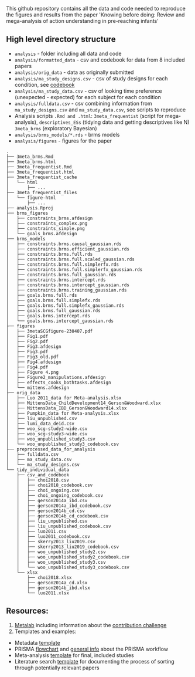 This github repository contains all the data and code needed to reproduce the figures and results from the paper 'Knowing before doing: Review and mega-analysis of action understanding in pre-reaching infants'

## High level directory structure
- `analysis` - folder including all data and code
- `analysis/formatted_data` - csv and codebook for data from 8 included papers
- `analysis/orig_data` - data as originally submitted
- `analysis/ma_study_designs.csv` - csv of study designs for each condition, see [codebook](https://docs.google.com/spreadsheets/d/1-tEF2RZS6OjN8_kEeWTIHrI-lr5VpvC_58wk4X7YUC0/edit#gid=1931065704)
- `analysis/ma_study_data.csv` - csv of looking time preference (unexpected - expected) for each subject for each condition
- `analysis/fulldata.csv` - csv combining information from `ma_study_designs.csv` and `ma_study_data.csv`, see scripts to reproduce
- Analysis scripts `.Rmd and .html`: `3meta_frequentist` (script for mega-analysis), `descriptives_ESs` (tidying data and getting descriptives like N) `3meta_brms` (exploratory Bayesian)
- `analysis/brms_models/*.rds` - brms models
- `analysis/figures` - figures for the paper


```
.
├── 3meta_brms.Rmd
├── 3meta_brms.html
├── 3meta_frequentist.Rmd
├── 3meta_frequentist.html
├── 3meta_frequentist_cache
│   └── html
│       ├── ...
├── 3meta_frequentist_files
│   └── figure-html
│       ├── ...
├── analysis.Rproj
├── brms_figures
│   ├── constraints_brms.afdesign
│   ├── constraints_complex.png
│   ├── constraints_simple.png
│   └── goals_brms.afdesign
├── brms_models
│   ├── constraints.brms.causal_gaussian.rds
│   ├── constraints.brms.efficient_gaussian.rds
│   ├── constraints.brms.full.rds
│   ├── constraints.brms.full.scaled_gaussian.rds
│   ├── constraints.brms.full.simplerfx.rds
│   ├── constraints.brms.full.simplerfx_gaussian.rds
│   ├── constraints.brms.full_gaussian.rds
│   ├── constraints.brms.intercept.rds
│   ├── constraints.brms.intercept_gaussian.rds
│   ├── constraints.brms.training_gaussian.rds
│   ├── goals.brms.full.rds
│   ├── goals.brms.full.simplefx.rds
│   ├── goals.brms.full.simplefx_gaussian.rds
│   ├── goals.brms.full_gaussian.rds
│   ├── goals.brms.intercept.rds
│   └── goals.brms.intercept_gaussian.rds
├── figures
│   ├── 3metaSCGfigure-230407.pdf
│   ├── Fig1.pdf
│   ├── Fig2.pdf
│   ├── Fig3.afdesign
│   ├── Fig3.pdf
│   ├── Fig3_old.pdf
│   ├── Fig4.afdesign
│   ├── Fig4.pdf
│   ├── Figure 4.png
│   ├── Figure2_manipulations.afdesign
│   ├── effects_cooks_bothtasks.afdesign
│   └── mittens.afdesign
├── orig_data
│   ├── Luo 2011_data for Meta-analysis.xlsx
│   ├── MittensData_ChildDevelopment14_Gerson&Woodward.xlsx
│   ├── MittensData_IBD_Gerson&Woodward14.xlsx
│   ├── Pumpkin_data for Meta-analysis.xlsx
│   ├── liu_unpublished.csv
│   ├── lumi_data_deid.csv
│   ├── woo_scg-study2-wide.csv
│   ├── woo_scg-study3-wide.csv
│   ├── woo_unpublished_study3.csv
│   └── woo_unpublished_study3_codebook.csv
├── preprocessed_data_for_analysis
│   ├── fulldata.csv
│   ├── ma_study_data.csv
│   └── ma_study_designs.csv
└── tidy_individual_data
    ├── csv_and_codebook
    │   ├── choi2018.csv
    │   ├── choi2018_codebook.csv
    │   ├── choi_ongoing.csv
    │   ├── choi_ongoing_codebook.csv
    │   ├── gerson2014a_ibd.csv
    │   ├── gerson2014a_ibd_codebook.csv
    │   ├── gerson2014b_cd.csv
    │   ├── gerson2014b_cd_codebook.csv
    │   ├── liu_unpublished.csv
    │   ├── liu_unpublished_codebook.csv
    │   ├── luo2011.csv
    │   ├── luo2011_codebook.csv
    │   ├── skerry2013_liu2019.csv
    │   ├── skerry2013_liu2019_codebook.csv
    │   ├── woo_unpublished_study2.csv
    │   ├── woo_unpublished_study2_codebook.csv
    │   ├── woo_unpublished_study3.csv
    │   └── woo_unpublished_study3_codebook.csv
    └── xlsx
        ├── choi2018.xlsx
        ├── gerson2014a_cd.xlsx
        ├── gerson2014b_ibd.xlsx
        └── luo2011.xlsx
```

## Resources:
1. [Metalab](http://metalab.stanford.edu/) including information about the [contribution challenge](https://docs.google.com/document/d/1WH6y-7Hq-BRs7PAfH7jJY8qvPdBcy8IeHxfXeaqAJUI/edit)
2. Templates and examples:
- Metadata [template](https://docs.google.com/document/d/12SpehtoFfIvUjUBHYvi9rnIKeXAYduFdofRlQ0HAh5s/edit)
- PRISMA [flowchart](https://docs.google.com/presentation/d/1DKY8BTZZ82bGyGwpGsyyzsilOqE1F1NcDLTKWtCe9AY/edit#slide=id.p) and [general info](http://prisma-statement.org/) about the PRISMA workflow
- Meta-analysis [template](https://docs.google.com/spreadsheets/d/12Y_2BcFSu48t0F8a_xrY1Ro2fJoCIV1h8O627WNcrjY/edit#gid=0) for final, included studies 
- Literature search [template](https://docs.google.com/spreadsheets/d/1mtN4g6FddpBljQzrR-mS0y414M9wQNjK4Vz09nLOe2s/edit#gid=0) for documenting the process of sorting through potentially relevant papers 

